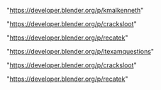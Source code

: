 "https://developer.blender.org/p/kmalkenneth"

"https://developer.blender.org/p/cracksloot"

"https://developer.blender.org/p/recatek"

 
"https://developer.blender.org/p/itexamquestions"


"https://developer.blender.org/p/cracksloot"


"https://developer.blender.org/p/recatek"


 
